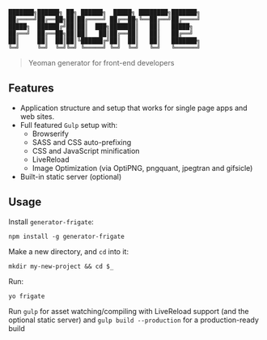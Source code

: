 ```
███████╗██████╗ ██╗ ██████╗  █████╗ ████████╗███████╗
██╔════╝██╔══██╗██║██╔════╝ ██╔══██╗╚══██╔══╝██╔════╝
█████╗  ██████╔╝██║██║  ███╗███████║   ██║   █████╗  
██╔══╝  ██╔══██╗██║██║   ██║██╔══██║   ██║   ██╔══╝  
██║     ██║  ██║██║╚██████╔╝██║  ██║   ██║   ███████╗
╚═╝     ╚═╝  ╚═╝╚═╝ ╚═════╝ ╚═╝  ╚═╝   ╚═╝   ╚══════╝
```

> Yeoman generator for front-end developers

## Features

* Application structure and setup that works for single page apps and web sites.
* Full featured `Gulp` setup with:
  * Browserify
  * SASS and CSS auto-prefixing
  * CSS and JavaScript minification
  * LiveReload
  * Image Optimization (via OptiPNG, pngquant, jpegtran and gifsicle)
* Built-in static server (optional)


## Usage

Install `generator-frigate`:
```
npm install -g generator-frigate
```

Make a new directory, and `cd` into it:
```
mkdir my-new-project && cd $_
```

Run:
```
yo frigate
```

Run `gulp` for asset watching/compiling with LiveReload support (and the optional static server) and `gulp build --production` for a production-ready build
